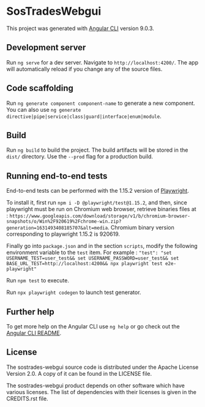 # SosTradesWebgui

This project was generated with [Angular CLI](https://github.com/angular/angular-cli) version 9.0.3.

## Development server

Run `ng serve` for a dev server. Navigate to `http://localhost:4200/`. The app will automatically reload if you change any of the source files.

## Code scaffolding

Run `ng generate component component-name` to generate a new component. You can also use `ng generate directive|pipe|service|class|guard|interface|enum|module`.

## Build

Run `ng build` to build the project. The build artifacts will be stored in the `dist/` directory. Use the `--prod` flag for a production build.

## Running end-to-end tests

End-to-end tests can be performed with the 1.15.2 version of [Playwright](https://playwright.dev/). 

To install it, first run `npm i -D @playwright/test@1.15.2`, and then, since playwright must be run on Chromium web browser, retrieve binaries files at : `https://www.googleapis.com/download/storage/v1/b/chromium-browser-snapshots/o/Win%2F920619%2Fchrome-win.zip?generation=1631493408185707&alt=media`. Chromium binary version corresponding to playwright 1.15.2 is 920619.

Finally go into `package.json` and in the section `scripts`, modify the following environment variable to the `test` item. 
For example : `"test": "set USERNAME_TEST=user_test&& set USERNAME_PASSWORD=user_test&& set BASE_URL_TEST=http://localhost:4200&& npx playwright test e2e-playwright"`

Run `npm test` to execute.

Run  `npx playwright codegen` to launch test generator.

## Further help

To get more help on the Angular CLI use `ng help` or go check out the [Angular CLI README](https://github.com/angular/angular-cli/blob/master/README.md).

## License
The sostrades-webgui source code is distributed under the Apache License Version 2.0.
A copy of it can be found in the LICENSE file.

The sostrades-webgui product depends on other software which have various licenses.
The list of dependencies with their licenses is given in the CREDITS.rst file.